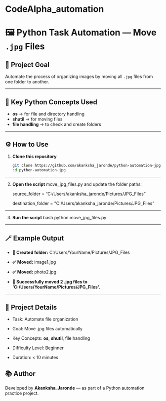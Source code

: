 # CodeAlpha_automation
# 🖼️ Python Task Automation — Move `.jpg` Files

## 🎯 Project Goal
Automate the process of organizing images by moving all `.jpg` files from one folder to another.

---

## 🧠 Key Python Concepts Used
- **os** → for file and directory handling  
- **shutil** → for moving files  
- **file handling** → to check and create folders  

---

## ⚙️ How to Use

1. **Clone this repository**
   ```bash
   git clone https://github.com/akanksha_jaronde/python-automation-jpg.git
   cd python-automation-jpg
---
 2. **Open the script** move_jpg_files.py and update the folder paths:
    
    source_folder =
      “C:/Users/akanksha_jaronde/Pictures/JPG\_Files”

    destination_folder =
      "C:/Users/akanksha_jaronde/Pictures/JPG_Files"

 ---
 
 3. **Run the script**
 bash
 python move_jpg_files.py
---
   
## 🪄 Example Output
- **📁 Created folder:** C:/Users/YourName/Pictures/JPG_Files

- **✅ Moved:** image1.jpg

- **✅ Moved:** photo2.jpg

- **🎉 Successfully moved 2 .jpg files to 'C:/Users/YourName/Pictures/JPG_Files'.**

---

## 🧩 Project Details
- Task: Automate file organization

- Goal: Move .jpg files automatically

- Key Concepts: **os**, **shutil**, file handling

- Difficulty Level: Beginner

- Duration: < 10 minutes


## 📚 Author

Developed by **Akanksha_Jaronde** — as part of a Python automation practice project.

